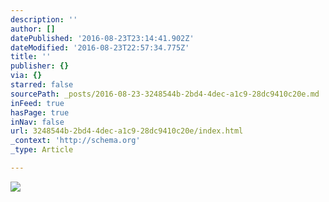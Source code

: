 ```yaml
---
description: ''
author: []
datePublished: '2016-08-23T23:14:41.902Z'
dateModified: '2016-08-23T22:57:34.775Z'
title: ''
publisher: {}
via: {}
starred: false
sourcePath: _posts/2016-08-23-3248544b-2bd4-4dec-a1c9-28dc9410c20e.md
inFeed: true
hasPage: true
inNav: false
url: 3248544b-2bd4-4dec-a1c9-28dc9410c20e/index.html
_context: 'http://schema.org'
_type: Article

---
```

![](https://the-grid-user-content.s3-us-west-2.amazonaws.com/87c0bda5-3854-418f-ae91-b9542bbe10fd.jpg)